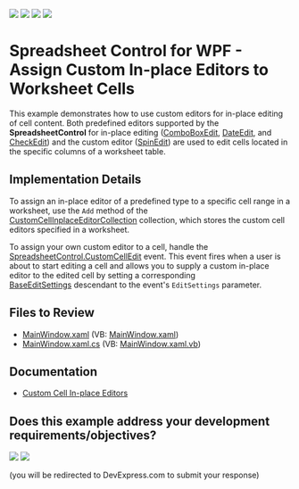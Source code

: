<!-- default badges list -->
![](https://img.shields.io/endpoint?url=https://codecentral.devexpress.com/api/v1/VersionRange/128612625/24.1.3%2B)
[![](https://img.shields.io/badge/Open_in_DevExpress_Support_Center-FF7200?style=flat-square&logo=DevExpress&logoColor=white)](https://supportcenter.devexpress.com/ticket/details/T385458)
[![](https://img.shields.io/badge/📖_How_to_use_DevExpress_Examples-e9f6fc?style=flat-square)](https://docs.devexpress.com/GeneralInformation/403183)
[![](https://img.shields.io/badge/💬_Leave_Feedback-feecdd?style=flat-square)](#does-this-example-address-your-development-requirementsobjectives)
<!-- default badges end -->

# Spreadsheet Control for WPF - Assign Custom In-place Editors to Worksheet Cells

This example demonstrates how to use custom editors for in-place editing of cell content. Both predefined editors supported by the <strong>SpreadsheetControl</strong> for in-place editing ([ComboBoxEdit](https://docs.devexpress.com/WPF/DevExpress.Xpf.Editors.ComboBoxEdit), [DateEdit](https://docs.devexpress.com/WPF/DevExpress.Xpf.Editors.DateEdit), and [CheckEdit](https://docs.devexpress.com/WPF/DevExpress.Xpf.Editors.CheckEdit)) and the custom editor ([SpinEdit](https://docs.devexpress.com/WPF/DevExpress.Xpf.Editors.SpinEdit)) are used to edit cells located in the specific columns of a worksheet table.

## Implementation Details

To assign an in-place editor of a predefined type to a specific cell range in a worksheet, use the `Add` method of the [CustomCellInplaceEditorCollection](https://docs.devexpress.com/OfficeFileAPI/DevExpress.Spreadsheet.CustomCellInplaceEditorCollection) collection, which stores the custom cell editors specified in a worksheet.

To assign your own custom editor to a cell, handle the [SpreadsheetControl.CustomCellEdit](https://docs.devexpress.com/WPF/DevExpress.Xpf.Spreadsheet.SpreadsheetControl.CustomCellEdit) event. This event fires when a user is about to start editing a cell and allows you to supply a custom in-place editor to the edited cell by setting a corresponding [BaseEditSettings](https://docs.devexpress.com/WPF/DevExpress.Xpf.Editors.Settings.BaseEditSettings) descendant to the event's `EditSettings` parameter.

## Files to Review

* [MainWindow.xaml](./CS/WpfSpreadsheet_CustomCellEditors/MainWindow.xaml) (VB: [MainWindow.xaml](./VB/WpfSpreadsheet_CustomCellEditors/MainWindow.xaml))
* [MainWindow.xaml.cs](./CS/WpfSpreadsheet_CustomCellEditors/MainWindow.xaml.cs) (VB: [MainWindow.xaml.vb](./VB/WpfSpreadsheet_CustomCellEditors/MainWindow.xaml.vb))

## Documentation

* [Custom Cell In-place Editors](https://docs.devexpress.com/WPF/116399/controls-and-libraries/spreadsheet/cell-basics/custom-cell-in-place-editors)
<!-- feedback -->
## Does this example address your development requirements/objectives?

[<img src="https://www.devexpress.com/support/examples/i/yes-button.svg"/>](https://www.devexpress.com/support/examples/survey.xml?utm_source=github&utm_campaign=wpf-spreadsheet-assign-custom-in-place-editors&~~~was_helpful=yes) [<img src="https://www.devexpress.com/support/examples/i/no-button.svg"/>](https://www.devexpress.com/support/examples/survey.xml?utm_source=github&utm_campaign=wpf-spreadsheet-assign-custom-in-place-editors&~~~was_helpful=no)

(you will be redirected to DevExpress.com to submit your response)
<!-- feedback end -->
